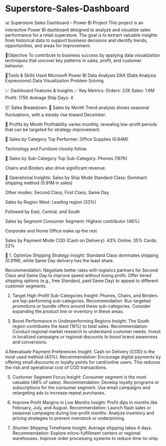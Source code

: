 # Superstore-Sales-Dashboard
📊 Superstore Sales Dashboard – Power BI Project
This project is an interactive Power BI dashboard designed to analyze and visualize sales performance for a retail superstore. The goal is to extract valuable insights from historical data to support business decisions and identify trends, opportunities, and areas for improvement.

🎯Objective
To contribute to business success by applying data visualization techniques that uncover key patterns in sales, profit, and customer behavior.

🧰Tools & Skills Used
Microsoft Power BI
Data Analysis
DAX (Data Analysis Expressions)
Data Visualization
Problem Solving

📈 Dashboard Features & Insights
✅ Key Metrics:
Orders: 22K
Sales: 1.6M
Profit: 175K
Average Ship Days: 4

📦 Sales Breakdown:
🔹 Sales by Month
Trend analysis shows seasonal fluctuations, with a steady rise toward December.

🔹 Profits by Month
Profitability varies monthly, revealing low-profit periods that can be targeted for strategy improvement.

🔹 Sales by Category
Top Performer: Office Supplies (0.64M)

Technology and Furniture closely follow.

🔹 Sales by Sub-Category
Top Sub-Category: Phones (197K)

Chairs and Binders also drive significant revenue.

🚚 Operational Insights:
Sales by Ship Mode
Standard Class: Dominant shipping method (0.91M in sales)

Other modes: Second Class, First Class, Same Day

Sales by Region
West: Leading region (33%)

Followed by East, Central, and South

Sales by Segment
Consumer Segment: Highest contributor (48%)

Corporate and Home Office make up the rest

Sales by Payment Mode
COD (Cash on Delivery): 43%
Online: 35%
Cards: 22%

📌 1. Optimize Shipping Strategy
Insight: Standard Class dominates shipping (0.91M), while Same Day delivery has the least share.

Recommendation:
Negotiate better rates with logistics partners for Second Class and Same Day to improve speed without losing profit.
Offer tiered shipping options (e.g., free Standard, paid Same Day) to appeal to different customer segments.

2. Target High-Profit Sub-Categories
Insight: Phones, Chairs, and Binders are top-performing sub-categories.
Recommendation:
Run targeted promotions or bundle offers around these sub-categories.
Consider expanding the product line or inventory in these areas.

3. Boost Performance in Underperforming Regions
Insight: The South region contributes the least (16%) to total sales.
Recommendation:
Conduct regional market research to understand customer needs.
Invest in localized campaigns or regional discounts to boost brand awareness and conversions.

4.Reevaluate Payment Preferences
Insight: Cash on Delivery (COD) is the most used method (43%).
Recommendation:
Encourage digital payments by offering small discounts or loyalty points for card/online users.
This reduces the risk and operational cost of COD transactions.

5. Customer Segment Focus
Insight: Consumer segment is the most valuable (48% of sales).
Recommendation:
Develop loyalty programs or subscriptions for the consumer segment.
Use email campaigns and retargeting ads to increase repeat purchases.

6. Improve Profit Margins in Low Months
Insight: Profit dips in months like February, July, and August.
Recommendation:
Launch flash sales or seasonal campaigns during low-profit months.
Analyze inventory and pricing strategies to prevent overstock or underpricing.

7. Shorten Shipping Timeframe
Insight: Average shipping takes 4 days.
Recommendation:
Explore micro-fulfillment centers or regional warehouses.
Improve order processing systems to reduce time-to-ship.


